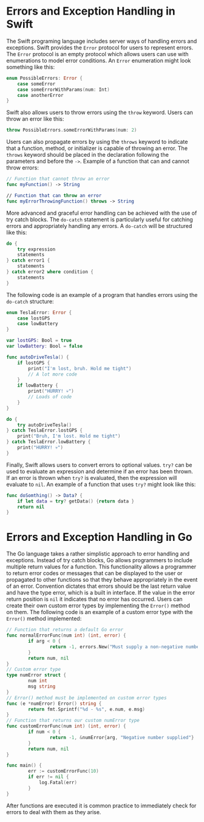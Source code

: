 # Errors and Exception Handling in Swift
The Swift programing language includes server ways of handling errors and exceptions. Swift provides the `Error` protocol for users to represent errors. The `Error` protocol is an empty protocol which allows users can use with enumerations to model error conditions. An `Error` enumeration might look something like this:

```swift
enum PossibleErrors: Error {
    case someError
    case someErrorWithParams(num: Int)
    case anotherError
}
```

Swift also allows users to throw errors using the `throw` keyword. Users can throw an error like this:

```swift
throw PossibleErrors.someErrorWithParams(num: 2)
```

Users can also propagate errors by using the `throws` keyword to indicate that a function, method, or initializer is capable of throwing an error. The `throws` keyword should be placed in the declaration following the parameters and before the `->`. Example of a function that can and cannot throw errors:

```swift
// Function that cannot throw an error
func myFunction() -> String

// Function that can throw an error
func myErrorThrowingFunction() throws -> String
```

More advanced and graceful error handling can be achieved with the use of try catch blocks. The `do-catch` statement is particularly useful for catching errors and appropriately handling any errors. A `do-catch` will be structured like this:

```swift
do {
    try expression
    statements
} catch error1 {
    statements
} catch error2 where condition {
    statements
}
```

The following code is an example of a program that handles errors using the `do-catch` structure:

```swift
enum TeslaError: Error {
    case lostGPS
    case lowBattery
}

var lostGPS: Bool = true
var lowBattery: Bool = false

func autoDriveTesla() {
    if lostGPS {
        print("I'm lost, bruh. Hold me tight")
        // A lot more code
    }
    if lowBattery {
        print("HURRY! 💀")
        // Loads of code 
    }
}

do {
    try autoDriveTesla()
} catch TeslaError.lostGPS {
    print("Bruh, I'm lost. Hold me tight")
} catch TeslaError.lowBattery {
    print("HURRY! 💀")
}
```

Finally, Swift allows users to convert errors to optional values. `try?` can be used to evaluate an expression and determine if an error has been thrown. If an error is thrown when `try?` is evaluated, then the expression will evaluate to `nil`. An example of a function that uses `try?` might look like this:

```swift
func doSomthing() -> Data? {
    if let data = try? getData() {return data }
    return nil
}
```

# Errors and Exception Handling in Go

The Go language takes a rather simplistic approach to error handling and exceptions. Instead of try catch blocks, Go allows programmers to include multiple return values for a function. This functionality allows a programmer to return error codes or messages that can be displayed to the user or propagated to other functions so that they behave appropriately in the event of an error. Convention dictates that errors should be the last return value and have the type error, which is a built in interface. If the value in the error return position is `nil` it indicates that no error has occurred. Users can create their own custom error types by implementing the `Error()` method on them. The following code is an example of a custom error type with the `Error()` method implemented:

```go
// Function that returns a default Go error 
func normalErrorFunc(num int) (int, error) {
        if arg < 0 {
                return -1, errors.New("Must supply a non-negative number")
        }
        return num, nil
}
// Custom error type
type numError struct {
        num int
        msg string
}
// Error() method must be implemented on custom error types
func (e *numError) Error() string {
        return fmt.Sprintf("%d - %s", e.num, e.msg)
}
// Function that returns our custom numError type
func customErrorFunc(num int) (int, error) {
        if num < 0 {
                return -1, &numError{arg, "Negative number supplied"}
        }
        return num, nil
}

func main() {
        err := customErrorFunc(10)
        if err != nil {
            log.Fatal(err)
        }
}
```

After functions are executed it is common practice to immediately check for errors to deal with them as they arise.
